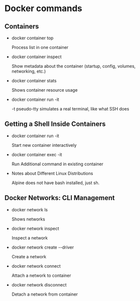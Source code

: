 # Docker commands

## Containers

- docker container top

  Process list in one container

- docker container inspect

  Show metadata about the container (startup, config, volumes, networking, etc.)

- docker container stats

  Shows container resource usage

- docker container run -it

  -t pseudo-tty
  simulates a real terminal, like what SSH does

## Getting a Shell Inside Containers

- docker container run -it

  Start new container interactively

- docker container exec -it

  Run Additional command in existing container

* Notes about Different Linux Distributions

  Alpine does not have bash installed, just sh.

## Docker Networks: CLI Management

- docker network ls

  Shows networks

- docker network inspect

  Inspect a network

- docker network create --driver

  Create a network

- docker network connect

  Attach a network to container

- docker network disconnect

  Detach a network from container
